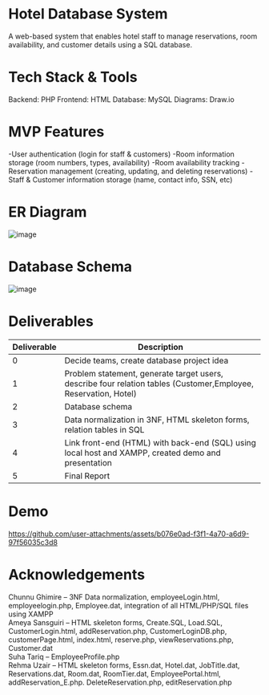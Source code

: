 # Hotel Database System
 A web-based system that enables hotel staff to manage reservations, room availability, and customer details using a SQL database.
 # Tech Stack & Tools
 Backend: PHP
 Frontend: HTML
 Database: MySQL
 Diagrams: Draw.io
 #  MVP Features
 -User authentication (login for staff & customers)
 -Room information storage (room numbers, types, availability)
 -Room availability tracking
 -Reservation management (creating, updating, and deleting reservations)
 -Staff & Customer information storage (name, contact info, SSN, etc)
 # ER Diagram
 ![image](https://github.com/user-attachments/assets/56d36540-15f9-43ac-9263-c51d8c3c6698)
 # Database Schema
 ![image](https://github.com/user-attachments/assets/50310d44-e28e-4173-9b82-4441d124c585)
 # Deliverables
 | Deliverable  | Description |
| ------------- | ------------- |
| 0  | Decide teams, create database project idea  |
| 1  | Problem statement, generate target users, describe four relation tables (Customer,Employee, Reservation, Hotel)  |
| 2  | Database schema  |
| 3  | Data normalization in 3NF, HTML skeleton forms, relation tables in SQL  |
| 4  | Link front-end (HTML) with back-end (SQL) using local host and XAMPP, created demo and presentation  |
| 5  | Final Report  |
# Demo


https://github.com/user-attachments/assets/b076e0ad-f3f1-4a70-a6d9-97f56035c3d8

# Acknowledgements
Chunnu Ghimire – 3NF Data normalization, employeeLogin.html, employeelogin.php, Employee.dat, integration of all HTML/PHP/SQL files using XAMPP <br>
Ameya Sansguiri – HTML skeleton forms, Create.SQL, Load.SQL, CustomerLogin.html, addReservation.php, CustomerLoginDB.php, customerPage.html, index.html, reserve.php, viewReservations.php, Customer.dat <br>
Suha Tariq – EmployeeProfile.php <br>
Rehma Uzair – HTML skeleton forms, Essn.dat, Hotel.dat, JobTitle.dat, Reservations.dat, Room.dat, RoomTier.dat, EmployeePortal.html, addReservation_E.php. DeleteReservation.php, editReservation.php <br>




